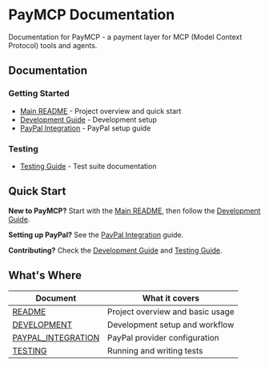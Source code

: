 # PayMCP Documentation

Documentation for PayMCP - a payment layer for MCP (Model Context Protocol) tools and agents.

## Documentation

### Getting Started
- [Main README](../README.md) - Project overview and quick start
- [Development Guide](./DEVELOPMENT.md) - Development setup
- [PayPal Integration](./PAYPAL_INTEGRATION.md) - PayPal setup guide

### Testing
- [Testing Guide](./TESTING.md) - Test suite documentation

## Quick Start

**New to PayMCP?** Start with the [Main README](../README.md), then follow the [Development Guide](./DEVELOPMENT.md).

**Setting up PayPal?** See the [PayPal Integration](./PAYPAL_INTEGRATION.md) guide.

**Contributing?** Check the [Development Guide](./DEVELOPMENT.md) and [Testing Guide](./TESTING.md).

## What's Where

| Document | What it covers |
|----------|----------------|
| [README](../README.md) | Project overview and basic usage |
| [DEVELOPMENT](./DEVELOPMENT.md) | Development setup and workflow |
| [PAYPAL_INTEGRATION](./PAYPAL_INTEGRATION.md) | PayPal provider configuration |
| [TESTING](./TESTING.md) | Running and writing tests |

